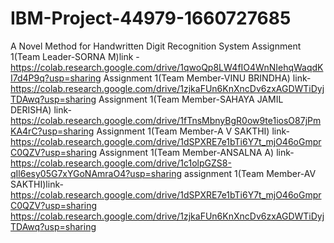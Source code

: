 # IBM-Project-44979-1660727685
A Novel Method for Handwritten Digit Recognition System
Assignment 1(Team Leader-SORNA M)link - https://colab.research.google.com/drive/1qwoQp8LW4fIO4WnNIehqWaqdKI7d4P9q?usp=sharing
Assignment 1(Team Member-VINU BRINDHA) link- https://colab.research.google.com/drive/1zjkaFUn6KnXncDv6zxAGDWTiDyjTDAwq?usp=sharing
Assignment 1(Team Member-SAHAYA JAMIL DERISHA) link- https://colab.research.google.com/drive/1fTnsMbnyBgR0ow9te1iosO87jPmKA4rC?usp=sharing
Assignment 1(Team Member-A V SAKTHI) link- https://colab.research.google.com/drive/1dSPXRE7e1bTi6Y7t_mjO46oGmprC0QZV?usp=sharing
Assignment 1(Team Member-ANSALNA A) link- https://colab.research.google.com/drive/1c1olpGZS8-qIl6esy05G7xYGoNAmraO4?usp=sharing
assignment 1(Team Member-AV SAKTHI)link- https://colab.research.google.com/drive/1dSPXRE7e1bTi6Y7t_mjO46oGmprC0QZV?usp=sharing https://colab.research.google.com/drive/1zjkaFUn6KnXncDv6zxAGDWTiDyjTDAwq?usp=sharing 

